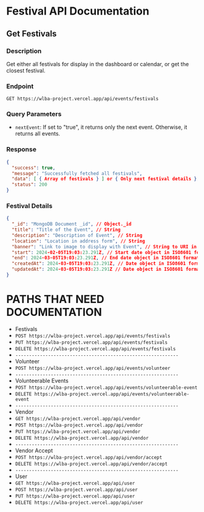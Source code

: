 # Festival API Documentation

## Get Festivals

### Description
Get either all festivals for display in the dashboard or calendar, or get the closest festival.

### Endpoint
`GET https://wlba-project.vercel.app/api/events/festivals`

### Query Parameters
- `nextEvent`: If set to "true", it returns only the next event. Otherwise, it returns all events.

### Response
```json
{
  "success": true,
  "message": "Successfully fetched all festivals",
  "data": [ { Array of festivals } ] or { Only next festival details },
  "status": 200
}
```
### Festival Details
```json
{
  "_id": "MongoDB Document _id", // Object._id
  "title": "Title of the Event", // String
  "description": "Description of Event", // String
  "location": "Location in address form", // String 
  "banner": "Link to image to display with Event", // String to URI in Cloudinary
  "start": 2024-02-05T19:03:23.291Z, // Start date object in ISO8601 format
  "end": 2024-03-05T19:03:23.291Z, // End date object in ISO8601 format
  "createdAt": 2024-03-05T19:03:23.291Z, // Date object in ISO8601 format
  "updatedAt": 2024-03-05T19:03:23.291Z // Date object in ISO8601 format
}
```
# PATHS THAT NEED DOCUMENTATION
- Festivals
- `POST https://wlba-project.vercel.app/api/events/festivals`
- `PUT https://wlba-project.vercel.app/api/events/festivals`
- `DELETE https://wlba-project.vercel.app/api/events/festivals`
- `------------------------------------------------------------`
- Volunteer
- `POST https://wlba-project.vercel.app/api/events/volunteer`
- `------------------------------------------------------------`
- Volunteerable Events
- `POST https://wlba-project.vercel.app/api/events/volunteerable-event`
- `DELETE https://wlba-project.vercel.app/api/events/volunteerable-event`
- `------------------------------------------------------------`
- Vendor
- `GET https://wlba-project.vercel.app/api/vendor`
- `POST https://wlba-project.vercel.app/api/vendor`
- `PUT https://wlba-project.vercel.app/api/vendor`
- `DELETE https://wlba-project.vercel.app/api/vendor`
- `------------------------------------------------------------`
- Vendor Accept
- `POST https://wlba-project.vercel.app/api/vendor/accept`
- `DELETE https://wlba-project.vercel.app/api/vendor/accept`
- `------------------------------------------------------------`
- User
- `GET https://wlba-project.vercel.app/api/user`
- `POST https://wlba-project.vercel.app/api/user`
- `PUT https://wlba-project.vercel.app/api/user`
- `DELETE https://wlba-project.vercel.app/api/user`


